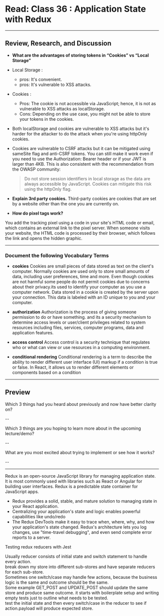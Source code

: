 # Read: Class 36 : Application State with Redux

---

## Review, Research, and Discussion

- **What are the advantages of storing tokens in “Cookies” vs “Local Storage”**

* Local Storage :

  - pros: It's convenient.
  - pros: It's vulnerable to XSS attacks.

* Cookies :
  - Pros: The cookie is not accessible via JavaScript; hence, it is not as vulnerable to XSS attacks as localStorage.
  - Cons: Depending on the use case, you might not be able to store your tokens in the cookies.

- Both localStorage and cookies are vulnerable to XSS attacks but it's harder for the attacker to do the attack when you're using httpOnly cookies.
- Cookies are vulnerable to CSRF attacks but it can be mitigated using sameSite flag and anti-CSRF tokens.
  You can still make it work even if you need to use the Authorization: Bearer header or if your JWT is larger than 4KB. This is also consistent with the recommendation from the OWASP community:

  > Do not store session identifiers in local storage as the data are always accessible by JavaScript. Cookies can mitigate this risk using the httpOnly flag.

- **Explain 3rd party cookies.**
  Third-party cookies are cookies that are set by a website other than the one you are currently on.

- **How do pixel tags work?**

You add the tracking pixel using a code in your site's HTML code or email, which contains an external link to the pixel server. When someone visits your website, the HTML code is processed by their browser, which follows the link and opens the hidden graphic.

---

### Document the following Vocabulary Terms

- **cookies** Cookies are small pieces of data stored as text on the client's computer. Normally cookies are used only to store small amounts of data, including user preferences, time and more. Even though cookies are not harmful some people do not permit cookies due to concerns about their privacy.its used to identify your computer as you use a computer network. Data stored in a cookie is created by the server upon your connection. This data is labeled with an ID unique to you and your computer.

- **authorization** Authorization is the process of giving someone permission to do or have something. and its a security mechanism to determine access levels or user/client privileges related to system resources including files, services, computer programs, data and application features.

- **access control** Access control is a security technique that regulates who or what can view or use resources in a computing environment.

- **conditional rendering** Conditional rendering is a term to describe the ability to render different user interface (UI) markup if a condition is true or false. In React, it allows us to render different elements or components based on a condition

---

## Preview

Which 3 things had you heard about previously and now have better clarity on?

--

Which 3 things are you hoping to learn more about in the upcoming lecture/demo?

--

What are you most excited about trying to implement or see how it works?

--

---

Redux is an open-source JavaScript library for managing application state. It is most commonly used with libraries such as React or Angular for building user interfaces.
Redux is a predictable state container for JavaScript apps.

- Redux provides a solid, stable, and mature solution to managing state in your React application.
- Centralizing your application's state and logic enables powerful capabilities like undo/redo
- The Redux DevTools make it easy to trace when, where, why, and how your application's state changed. Redux's architecture lets you log changes, use "time-travel debugging", and even send complete error reports to a server.

Testing redux reducers with Jest

Usually reducer consists of initial state and switch statement to handle every action.  
break down my store into different sub-stores and have separate reducers for each sub-store.  
Sometimes one switch/case may handle few actions, because the business logic is the same and outcome should be the same.  
Some example GET_POST and UPDATE_POST should update the same store and produce same outcome.
it starts with boilerplate setup and writing empty tests just to outline what needs to be tested.  
test the initial state and then every switch/case in the reducer to see if action.payload will produce expected store.

